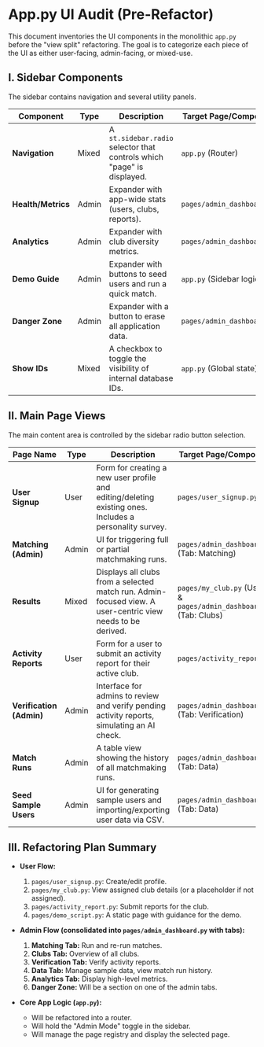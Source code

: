 # App.py UI Audit (Pre-Refactor)

This document inventories the UI components in the monolithic `app.py` before the "view split" refactoring. The goal is to categorize each piece of the UI as either user-facing, admin-facing, or mixed-use.

## I. Sidebar Components

The sidebar contains navigation and several utility panels.

| Component         | Type    | Description                                                                 | Target Page/Component          |
| ----------------- | ------- | --------------------------------------------------------------------------- | ------------------------------ |
| **Navigation**    | Mixed   | A `st.sidebar.radio` selector that controls which "page" is displayed.      | `app.py` (Router)              |
| **Health/Metrics**| Admin   | Expander with app-wide stats (users, clubs, reports).                       | `pages/admin_dashboard.py`     |
| **Analytics**     | Admin   | Expander with club diversity metrics.                                       | `pages/admin_dashboard.py`     |
| **Demo Guide**    | Admin   | Expander with buttons to seed users and run a quick match.                  | `app.py` (Sidebar logic)       |
| **Danger Zone**   | Admin   | Expander with a button to erase all application data.                       | `pages/admin_dashboard.py`     |
| **Show IDs**      | Mixed   | A checkbox to toggle the visibility of internal database IDs.               | `app.py` (Global state)        |

## II. Main Page Views

The main content area is controlled by the sidebar radio button selection.

| Page Name               | Type    | Description                                                                                                   | Target Page/Component        |
| ----------------------- | ------- | ------------------------------------------------------------------------------------------------------------- | ---------------------------- |
| **User Signup**         | User    | Form for creating a new user profile and editing/deleting existing ones. Includes a personality survey.       | `pages/user_signup.py`       |
| **Matching (Admin)**    | Admin   | UI for triggering full or partial matchmaking runs.                                                           | `pages/admin_dashboard.py` (Tab: Matching) |
| **Results**             | Mixed   | Displays all clubs from a selected match run. Admin-focused view. A user-centric view needs to be derived.    | `pages/my_club.py` (User) & `pages/admin_dashboard.py` (Tab: Clubs) |
| **Activity Reports**    | User    | Form for a user to submit an activity report for their active club.                                           | `pages/activity_report.py`   |
| **Verification (Admin)**| Admin   | Interface for admins to review and verify pending activity reports, simulating an AI check.                     | `pages/admin_dashboard.py` (Tab: Verification) |
| **Match Runs**          | Admin   | A table view showing the history of all matchmaking runs.                                                     | `pages/admin_dashboard.py` (Tab: Data) |
| **Seed Sample Users**   | Admin   | UI for generating sample users and importing/exporting user data via CSV.                                     | `pages/admin_dashboard.py` (Tab: Data) |

## III. Refactoring Plan Summary

-   **User Flow:**
    1.  `pages/user_signup.py`: Create/edit profile.
    2.  `pages/my_club.py`: View assigned club details (or a placeholder if not assigned).
    3.  `pages/activity_report.py`: Submit reports for the club.
    4.  `pages/demo_script.py`: A static page with guidance for the demo.

-   **Admin Flow (consolidated into `pages/admin_dashboard.py` with tabs):**
    1.  **Matching Tab:** Run and re-run matches.
    2.  **Clubs Tab:** Overview of all clubs.
    3.  **Verification Tab:** Verify activity reports.
    4.  **Data Tab:** Manage sample data, view match run history.
    5.  **Analytics Tab:** Display high-level metrics.
    6.  **Danger Zone:** Will be a section on one of the admin tabs.

-   **Core App Logic (`app.py`):**
    -   Will be refactored into a router.
    -   Will hold the "Admin Mode" toggle in the sidebar.
    -   Will manage the page registry and display the selected page.